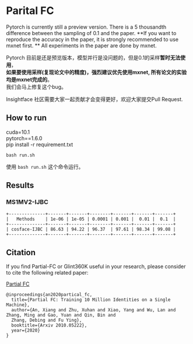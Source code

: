 # Parital FC

Pytorch is currently still a preview version. There is a 5 thousandth difference between the sampling of 0.1 and the paper.
**If you want to reproduce the accuracy in the paper, it is strongly recommended to use mxnet first. ** 
All experiments in the paper are done by mxnet.

Pytorch 目前是还是预览版本，模型并行是没问题的，但是0.1的采样**暂时无法使用**，  
**如果要使用采样(复现论文中的精度)，强烈建议优先使用mxnet, 所有论文的实验均是mxnet完成的**。  
我们会马上修复这个bug。

Insightface 社区需要大家一起贡献才会变得更好，欢迎大家提交Pull Request.  


## How to run
cuda=10.1  
pytorch==1.6.0  
pip install -r requirement.txt  

```shell
bash run.sh
```
使用 `bash run.sh` 这个命令运行。

## Results
### MS1MV2-IJBC
```shell script
+--------------+-------+-------+--------+-------+-------+-------+
|   Methods    | 1e-06 | 1e-05 | 0.0001 | 0.001 |  0.01 |  0.1  |
+--------------+-------+-------+--------+-------+-------+-------+
| cosface-IJBC | 86.63 | 94.22 | 96.37  | 97.61 | 98.34 | 99.08 |
+--------------+-------+-------+--------+-------+-------+-------+
```


## Citation
If you find Partial-FC or Glint360K useful in your research, please consider to cite the following related paper: 

[Partial FC](https://arxiv.org/abs/2010.05222)
```
@inproceedings{an2020partical_fc,
  title={Partial FC: Training 10 Million Identities on a Single Machine},
  author={An, Xiang and Zhu, Xuhan and Xiao, Yang and Wu, Lan and Zhang, Ming and Gao, Yuan and Qin, Bin and
  Zhang, Debing and Fu Ying},
  booktitle={Arxiv 2010.05222},
  year={2020}
}
```
